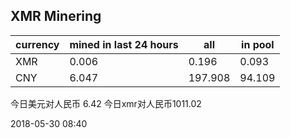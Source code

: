 ## XMR Minering

|currency|mined in last 24 hours|all|in pool|
|---|---|---|---|
|XMR|0.006|0.196|0.093|
|CNY|6.047|197.908|94.109|

今日美元对人民币 6.42	今日xmr对人民币1011.02


2018-05-30 08:40